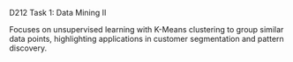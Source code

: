 D212 Task 1: Data Mining II

Focuses on unsupervised learning with K-Means clustering to group similar data points, highlighting applications in customer segmentation and pattern discovery.
